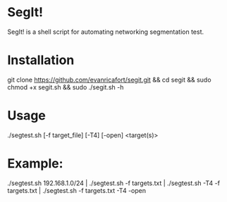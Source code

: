 # SegIt!
SegIt! is a shell script for automating networking segmentation test.

# Installation

git clone https://github.com/evanricafort/segit.git && cd segit && sudo chmod +x segit.sh && sudo ./segit.sh -h

# Usage
./segtest.sh [-f target_file] [-T4] [-open] <target(s)>

# Example: 
./segtest.sh 192.168.1.0/24 | ./segtest.sh -f targets.txt | ./segtest.sh -T4 -f targets.txt | ./segtest.sh -f targets.txt -T4 -open
